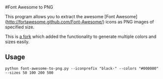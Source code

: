 #Font Awesome to PNG

This program allows you to extract the awesome
[Font Awesome] (http://fortawesome.github.com/Font-Awesome/) icons as PNG images
of specified size.

This is [a fork](https://github.com/odyniec/font-awesome-to-png) which added the functionality to generate multiple colors and sizes easily.

## Usage

```
python font-awesome-to-png.py --iconprefix "black-" --colors "#000000" --sizes 50 100 200 500
```